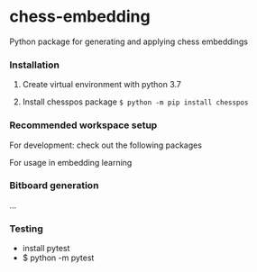 # chess-embedding
Python package for generating and applying chess embeddings

### Installation

1. Create virtual environment with python 3.7

2. Install chesspos package
`$ python -m pip install chesspos`

### Recommended workspace setup

For development:
check out the following packages 

For usage in embedding learning

### Bitboard generation

...

### Testing

- install pytest
- $ python -m pytest